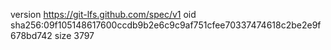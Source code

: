 version https://git-lfs.github.com/spec/v1
oid sha256:09f105148617600ccdb9b2e6c9c9af751cfee70337474618c2be2e9f678bd742
size 3797
